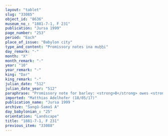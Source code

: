 ```yaml
---
layout: "tablet"
slug: "33085"
object_id: "8636"
museum_no_: "1881-7-1, F 231"
publication: "Jursa 1999"
page_number: "253"
period: "Each"
place_of_issue: "Babylon city"
type_and_content: "Promissory notes ina muẖẖi"
day_remark: "-"
month: "X"
month_remark: "-"
year: "10"
year_remark: "-"
king: "Dar"
king_remark: "-"
julian_date: "512"
julian_date_year: "512"
paraphrase: "Promissory note for barley: <strong>B</strong> owes <strong>A</strong> 32;2.3 kor (5850 l) of barley. He is to pay in SimānuSimān (III) at the quay of Sippar. At least 1 witness and the scribe: (Bēl-iqī&scaron;a/Gimil-[...]//Ma&scaron;tuku).<br /> &nbsp;<br /> <strong>A</strong> = Rēmūt-Gula/Nab&ucirc;-&scaron;umu-ukīn//&Scaron;ang&ucirc;-parakki; <strong>B</strong>&nbsp;= Bēl-rēmanni/Mu&scaron;eb&scaron;i-Marduk//&Scaron;ang&ucirc;-&Scaron;ama&scaron;<br /> &nbsp;"
imported: "Matthias Adelhofer (18/05/17)"
publication_name: "Jursa 1999 "
archive: "Šangû-Šamaš A"
day_babylonian_: "25"
orientation: "Landscape"
title: "1881-7-1, F 231"
previous_item: "33088"
---
```

